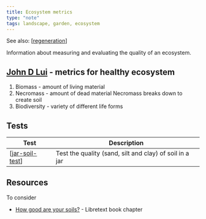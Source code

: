 ```yaml
---
title: Ecosystem metrics
type: "note"
tags: landscape, garden, ecosystem
---
```


See also: [[regeneration]]

Information about measuring and evaluating the quality of an ecosystem.

## [John D Lui](https://regenerationinternational.org/2016/03/07/meet-john-d-liu-the-indiana-jones-of-landscape-restoration/) - metrics for healthy ecosystem

1. Biomass - amount of living material
2. Necromass - amount of dead material
    Necromass breaks down to create soil
3. Biodiversity - variety of different life forms

## Tests

| Test | Description |
| --- | --- |
| [[jar-soil-test]] | Test the quality (sand, silt and clay) of soil in a jar |

## Resources

To consider

- [How good are your soils?](https://geo.libretexts.org/Bookshelves/Soil_Science/Building_Soils_for_Better_Crops_-_Ecological_Management_for_Healthy_Soils_4e_(Magdoff_and_van_Es)/23%3A_How_Good_Are_Your_Soils) - Libretext book chapter

[//begin]: # "Autogenerated link references for markdown compatibility"
[regeneration]: regeneration "Bush regeneration (Wood duck meadows)"
[jar-soil-test]: jar-soil-test "Jar soil test"
[//end]: # "Autogenerated link references"